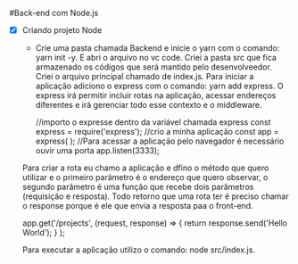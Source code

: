 #Back-end com Node.js

- [x] Criando projeto Node

  - Crie uma pasta chamada Backend e inicie o yarn com o comando: yarn init -y. E abri o arquivo no vc code. Criei a pasta src que fica armazenado os códigos que será mantido pelo desenvolveedor. Criei o arquivo principal chamado de index.js. Para iniciar a aplicação adiciono o express com o comando: yarn add express. O express irá permitir incluir rotas na aplicação, acessar endereços diferentes e irá gerenciar todo esse contexto e o middleware.

    //importo o expresse dentro da variável chamada express
    const express = require('express');
    //crio a minha aplicação
    const app = express( );
    //Para acessar a aplicação pelo navegador é necessário ouvir uma porta
    app.listen(3333);

  Para criar a rota eu chamo a aplicação e dfino o método que quero utilizar e o primeiro parãmetro é o endereço que quero observar, o segundo parãmetro é uma função que recebe dois parâmetros (requisição e resposta). Todo retorno que uma rota ter é preciso chamar o response porque é ele que envia a resposta paa o front-end.

  app.get('/projects', (request, response) => {
  return response.send('Hello World');
  } );

  Para executar a aplicação utilizo o comando: node src/index.js.
